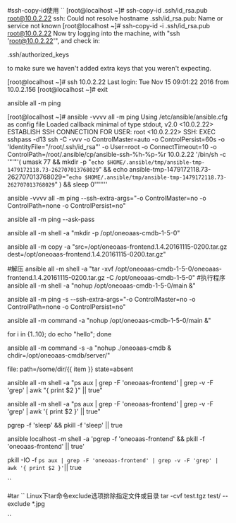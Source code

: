 
#ssh-copy-id使用
``
[root@localhost ~]# ssh-copy-id .ssh/id_rsa.pub root@10.0.2.22
ssh: Could not resolve hostname .ssh/id_rsa.pub: Name or service not known
[root@localhost ~]# ssh-copy-id -i .ssh/id_rsa.pub root@10.0.2.22
Now try logging into the machine, with "ssh 'root@10.0.2.22'", and check in:

  .ssh/authorized_keys

to make sure we haven't added extra keys that you weren't expecting.

[root@localhost ~]# ssh 10.0.2.22
Last login: Tue Nov 15 09:01:22 2016 from 10.0.2.156
[root@localhost ~]# exit


ansible all -m ping

[root@localhost ~]# ansible -vvvv all -m ping
Using /etc/ansible/ansible.cfg as config file
Loaded callback minimal of type stdout, v2.0
<10.0.2.22> ESTABLISH SSH CONNECTION FOR USER: root
<10.0.2.22> SSH: EXEC sshpass -d13 ssh -C -vvv -o ControlMaster=auto -o ControlPersist=60s -o 'IdentityFile="/root/.ssh/id_rsa"' -o User=root -o ConnectTimeout=10 -o ControlPath=/root/.ansible/cp/ansible-ssh-%h-%p-%r 10.0.2.22 '/bin/sh -c '"'"'( umask 77 && mkdir -p "` echo $HOME/.ansible/tmp/ansible-tmp-1479172118.73-262707013768029 `" && echo ansible-tmp-1479172118.73-262707013768029="` echo $HOME/.ansible/tmp/ansible-tmp-1479172118.73-262707013768029 `" ) && sleep 0'"'"''

ansible -vvvv all -m ping --ssh-extra-args="-o ControlMaster=no -o ControlPath=none -o ControlPersist=no"

ansible all -m ping --ask-pass

ansible all -m shell -a "mkdir -p /opt/oneoaas-cmdb-1-5-0"

ansible all -m copy -a "src=/opt/oneoaas-frontend.1.4.20161115-0200.tar.gz dest=/opt/oneoaas-frontend.1.4.20161115-0200.tar.gz"

#解压
ansible all -m shell -a "tar -xvf /opt/oneoaas-cmdb-1-5-0/oneoaas-frontend.1.4.20161115-0200.tar.gz -C /opt/oneoaas-cmdb-1-5-0"
#执行程序
ansible all -m shell -a "nohup /opt/oneoaas-cmdb-1-5-0/main &"

ansible all -m ping -s --ssh-extra-args="-o ControlMaster=no -o ControlPath=none -o ControlPersist=no"

ansible all -m command -a "nohup /opt/oneoaas-cmdb-1-5-0/main &"

for i in {1..10}; do echo "hello"; done

ansible all -m command -s -a "nohup ./oneoaas-cmdb &  chdir=/opt/oneoaas-cmdb/server/"

file: path=/some/dir/{{ item }} state=absent


ansible all -m shell -a "ps aux | grep -F 'oneoaas-frontend' | grep -v -F 'grep' | awk \"{ print $2 }\" || true"

ansible all -m shell -a "ps aux | grep -F 'oneoaas-frontend' | grep -v -F 'grep' | awk '{ print $2 }'  || true"



pgrep -f 'sleep' && pkill -f 'sleep' || true

ansible localhost -m shell -a 'pgrep -f 'oneoaas-frontend' && pkill -f 'oneoaas-frontend' || true'

pkill -IO -f `ps aux | grep -F 'oneoaas-frontend' | grep -v -F 'grep' | awk '{ print $2 }'`|| true

``


#tar 
``
Linux下tar命令exclude选项排除指定文件或目录
tar -cvf test.tgz test/ --exclude *.jpg


``
